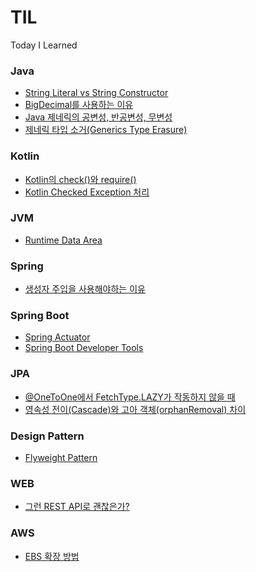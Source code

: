 # TIL
Today I Learned

### Java
- [String Literal vs String Constructor](https://github.com/eastperson/TIL/blob/main/Java/String%20Literal%20vs%20String%20Constructor.md)
- [BigDecimal를 사용하는 이유](https://github.com/eastperson/TIL/blob/main/Java/BigDecimal%EB%A5%BC%20%EC%82%AC%EC%9A%A9%ED%95%98%EB%8A%94%20%EC%9D%B4%EC%9C%A0.md)
- [Java 제네릭의 공변성, 반공변성, 무변성](https://github.com/eastperson/TIL/blob/main/Java/Java%20%EC%A0%9C%EB%84%A4%EB%A6%AD%20%ED%83%80%EC%9E%85%EC%9D%98%20%EA%B3%B5%EB%B3%80%EC%84%B1%2C%20%EB%B0%98%EA%B3%B5%EB%B3%80%EC%84%B1%2C%20%EB%AC%B4%EB%B3%80%EC%84%B1.md)
- [제네릭 타입 소거(Generics Type Erasure)](https://github.com/eastperson/TIL/blob/main/Java/%EC%A0%9C%EB%84%A4%EB%A6%AD%20%ED%83%80%EC%9E%85%20%EC%86%8C%EA%B1%B0(Generics%20Type%20Erasure).md)

### Kotlin
- [Kotlin의 check()와 require()](https://github.com/eastperson/TIL/blob/main/Kotlin/Kotlin%EC%9D%98%20check()%EC%99%80%20require().md)
- [Kotlin Checked Exception 처리](https://github.com/eastperson/TIL/blob/main/Kotlin/Kotlin%20Checked%20Exception%20%EC%B2%98%EB%A6%AC.md)

### JVM
- [Runtime Data Area](https://github.com/eastperson/TIL/blob/main/JVM/Runtime%20Data%20Area.md)

### Spring
- [생성자 주입을 사용해야하는 이유](https://github.com/eastperson/TIL/blob/main/Spring/%EC%83%9D%EC%84%B1%EC%9E%90%20%EC%A3%BC%EC%9E%85%20%EC%82%AC%EC%9A%A9%20%EC%9D%B4%EC%9C%A0.md)

### Spring Boot
- [Spring Actuator](https://github.com/eastperson/TIL/blob/main/Spring%20Boot/Spring%20Actuator.md)
- [Spring Boot Developer Tools](https://github.com/eastperson/TIL/blob/main/Spring%20Boot/Spring%20Boot%20Developer%20Tools.md)

### JPA
- [@OneToOne에서 FetchType.LAZY가 작동하지 않을 때](https://github.com/eastperson/TIL/blob/main/JPA/@OneToOne%EC%97%90%EC%84%9C%20FetchType.LAZY%EA%B0%80%20%EC%9E%91%EB%8F%99%ED%95%98%EC%A7%80%20%EC%95%8A%EC%9D%84%20%EB%95%8C.md)
- [영속성 전이(Cascade)와 고아 객체(orphanRemoval) 차이](https://github.com/eastperson/TIL/blob/main/JPA/%EC%98%81%EC%86%8D%EC%84%B1%20%EC%A0%84%EC%9D%B4(Cascade)%EC%99%80%20%EA%B3%A0%EC%95%84%20%EA%B0%9D%EC%B2%B4(orphanRemoval)%20%EC%B0%A8%EC%9D%B4.md)

### Design Pattern
- [Flyweight Pattern](https://github.com/eastperson/TIL/blob/main/Design_Pattern/Flyweight%20Pattern.md)

### WEB
- [그런 REST API로 괜찮은가?](https://github.com/eastperson/TIL/blob/main/WEB/%EA%B7%B8%EB%9F%B0%20REST%20API%EB%A1%9C%20%EA%B4%9C%EC%B0%AE%EC%9D%80%EA%B0%80%3F.md)

### AWS
- [EBS 확장 방법](https://github.com/eastperson/TIL/blob/main/AWS/EBS%20%ED%99%95%EC%9E%A5%20%EB%B0%A9%EB%B2%95.md)
